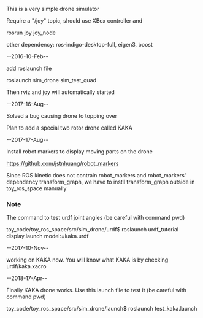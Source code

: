 This is a very simple drone simulator

Require a "/joy" topic, should use XBox controller and 

rosrun joy joy\_node

other dependency:
ros-indigo-desktop-full, eigen3, boost

--2016-10-Feb--

add roslaunch file 

roslaunch sim\_drone sim\_test\_quad 

Then rviz and joy will automatically started

--2017-16-Aug--

Solved a bug causing drone to topping over

Plan to add a special two rotor drone called KAKA

--2017-17-Aug--

Install robot markers to display moving parts on the drone

https://github.com/jstnhuang/robot_markers

Since ROS kinetic does not contrain robot_markers and robot_markers' dependency transform_graph, we have to instll transform_graph outside in toy_ros_space manually


### Note

The command to test urdf joint angles (be careful with command pwd)

toy_code/toy_ros_space/src/sim_drone/urdf$ roslaunch urdf_tutorial display.launch model:=kaka.urdf



--2017-10-Nov--

working on KAKA now. You will know what KAKA is by checking urdf/kaka.xacro

--2018-17-Apr--

Finally KAKA drone works. Use this launch file to test it (be careful with command pwd)

toy_code/toy_ros_space/src/sim_drone/launch$ roslaunch test_kaka.launch
